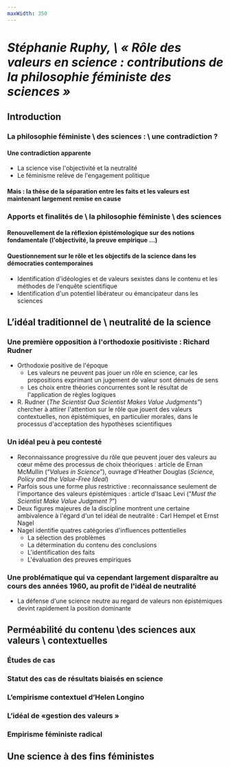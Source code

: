 ```yaml
---
maxWidth: 350
---
```


# <cite>Stéphanie Ruphy, \\ « Rôle des valeurs en science : contributions de la philosophie féministe des sciences »</cite>

## Introduction

### La philosophie féministe \\ des sciences : \\ une  contradiction ?

#### Une contradiction apparente

- La science vise l'objectivité et la neutralité
- Le féminisme relève de l'engagement  politique

#### Mais : la thèse de la séparation entre les faits et les valeurs est maintenant largement remise en cause

### Apports et finalités de \\ la philosophie féministe \\ des sciences

#### Renouvellement de la réflexion épistémologique sur des notions fondamentale (l'objectivité, la preuve empirique …)

#### Questionnement sur le rôle et les objectifs de la science dans les démocraties contemporaines

- Identification d'idéologies et de valeurs sexistes dans le contenu et les méthodes de l'enquête scientifique
- Identification d'un potentiel libérateur ou émancipateur dans les sciences

## L’idéal traditionnel de \\ neutralité de la science

### Une première opposition à l'orthodoxie positiviste : Richard Rudner

- Orthodoxie positive de l'époque
	- Les valeurs ne peuvent pas jouer un rôle en science, car les propositions exprimant un jugement de valeur sont dénués de sens
	- Les choix entre théories concurrentes sont le résultat de l'application de règles logiques
- R. Rudner (_The Scientist Qua Scientist Makes Value Judgments”_) chercher à attirer l'attention sur le rôle que jouent des valeurs contextuelles, non épistémiques, en particulier morales, dans le processus d'acceptation des hypothèses scientifiques

### Un idéal peu à peu contesté

- Reconnaissance progressive du rôle que peuvent jouer des valeurs au cœur même des processus de choix théoriques : article de Ernan McMullin (“_Values in Science_”), ouvrage d'Heather Douglas (_Science, Policy and the Value-Free Ideal_) 
- Parfois sous une forme plus restrictive : reconnaissance seulement de l'importance des valeurs épistémiques : article d'Isaac Levi (“_Must the Scientist Make Value Judgment ?_”)
- Deux figures majeures de la discipline montrent une certaine ambivalence à l'égard d'un tel idéal de neutralité : Carl Hempel et Ernst Nagel
- Nagel identifie quatres catégories d'influences pottentielles
	- La sélection des problèmes
	- La détermination du contenu des conclusions
	- L'identification des faits
	- L'évaluation des preuves empiriques

### Une problématique qui va cependant largement disparaître au cours des années 1960, au profit de l'idéal de neutralité
- La défense d'une science neutre au regard de valeurs non épistémiques devint rapidement la position dominante

## Perméabilité du contenu \\des sciences aux valeurs \\ contextuelles

### Études de cas

### Statut des cas de résultats biaisés en science

### L’empirisme contextuel d’Helen Longino

### L’idéal de «gestion des valeurs »

### Empirisme féministe radical

## Une science à des fins féministes
